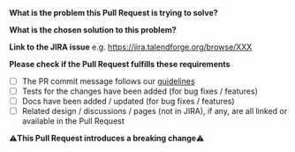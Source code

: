 **What is the problem this Pull Request is trying to solve?**
 
**What is the chosen solution to this problem?**
 
**Link to the JIRA issue**
e.g. https://jira.talendforge.org/browse/XXX
 
**Please check if the Pull Request fulfills these requirements**
- [ ] The PR commit message follows our [guidelines](https://github.com/talend/tools/blob/master/tools-root-github/CONTRIBUTING.md)
- [ ] Tests for the changes have been added (for bug fixes / features)
- [ ] Docs have been added / updated (for bug fixes / features)
- [ ] Related design / discussions / pages (not in JIRA), if any, are all linked or available in the Pull Request

<!-- You can add more checkboxes here -->

<!-- Remove if not the case -->
:warning:**This Pull Request introduces a breaking change**:warning:
 
<!-- **Original Template** -->
<!-- https://github.com/Talend/tools/blob/master/tools-root-github/.github/PULL_REQUEST_TEMPLATE.md -->
